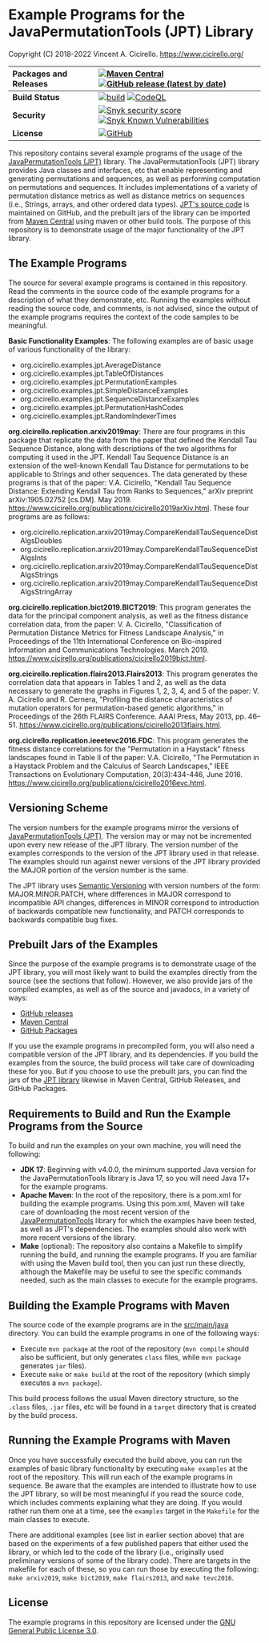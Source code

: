 # Example Programs for the JavaPermutationTools (JPT) Library

Copyright (C) 2018-2022 Vincent A. Cicirello. https://www.cicirello.org/

| __Packages and Releases__ | [![Maven Central](https://img.shields.io/maven-central/v/org.cicirello/jpt-examples.svg?label=Maven%20Central&logo=apachemaven)](https://search.maven.org/artifact/org.cicirello/jpt-examples) [![GitHub release (latest by date)](https://img.shields.io/github/v/release/cicirello/jpt-examples?logo=GitHub)](https://github.com/cicirello/jpt-examples/releases) |
| :--- | :--- |
| __Build Status__ | [![build](https://github.com/cicirello/jpt-examples/workflows/build/badge.svg)](https://github.com/cicirello/jpt-examples/actions/workflows/build.yml) [![CodeQL](https://github.com/cicirello/jpt-examples/actions/workflows/codeql-analysis.yml/badge.svg)](https://github.com/cicirello/jpt-examples/actions/workflows/codeql-analysis.yml) |
| __Security__ | [![Snyk security score](https://snyk-widget.herokuapp.com/badge/mvn/org.cicirello/jpt-examples/badge.svg)](https://snyk.io/vuln/maven%3Aorg.cicirello%3Ajpt-examples) [![Snyk Known Vulnerabilities](https://snyk.io/test/github/cicirello/jpt-examples/badge.svg)](https://snyk.io/test/github/cicirello/jpt-examples) |
| __License__ | [![GitHub](https://img.shields.io/github/license/cicirello/jpt-examples)](https://github.com/cicirello/jpt-examples/blob/main/LICENSE) |

This repository contains several example programs of the 
usage of the [JavaPermutationTools (JPT)](https://jpt.cicirello.org) 
library. The JavaPermutationTools (JPT) library provides Java classes 
and interfaces, etc that enable representing and generating permutations 
and sequences, as well as performing computation on permutations and 
sequences. It includes implementations of a variety of permutation 
distance metrics as well as distance metrics on sequences (i.e., 
Strings, arrays, and other ordered data 
types). [JPT's source code](https://github.com/cicirello/JavaPermutationTools) is 
maintained on GitHub, and the prebuilt jars of the library can be imported 
from [Maven Central](https://search.maven.org/artifact/org.cicirello/jpt) 
using maven or other build tools. The purpose of this repository is to 
demonstrate usage of the major functionality of the JPT library.

## The Example Programs

The source for several example programs is contained in this repository.
Read the comments in the source code of the example programs 
for a description of what they demonstrate, etc. Running the 
examples without reading the source code, and comments, 
is not advised, since the output of the example programs 
requires the context of the code samples to be meaningful.

__Basic Functionality Examples__: The following 
examples are of basic usage of various functionality of the library:
* org.cicirello.examples.jpt.AverageDistance
* org.cicirello.examples.jpt.TableOfDistances
* org.cicirello.examples.jpt.PermutationExamples
* org.cicirello.examples.jpt.SimpleDistanceExamples
* org.cicirello.examples.jpt.SequenceDistanceExamples
* org.cicirello.examples.jpt.PermutationHashCodes
* org.cicirello.examples.jpt.RandomIndexerTimes

__org.cicirello.replication.arxiv2019may__: There are four programs in this package that
replicate the data from the paper that defined the Kendall Tau Sequence Distance, along with
descriptions of the two algorithms for computing it used in the JPT.  Kendall Tau Sequence Distance
is an extension of the well-known Kendall Tau Distance for permutations to be applicable to
Strings and other sequences.  The data generated by these programs is that of the paper:
V.A. Cicirello, "Kendall Tau Sequence Distance: Extending Kendall Tau from Ranks to Sequences," 
arXiv preprint arXiv:1905.02752 [cs.DM]. May 2019. https://www.cicirello.org/publications/cicirello2019arXiv.html.
These four programs are as follows:
* org.cicirello.replication.arxiv2019may.CompareKendallTauSequenceDistAlgsDoubles
* org.cicirello.replication.arxiv2019may.CompareKendallTauSequenceDistAlgsInts
* org.cicirello.replication.arxiv2019may.CompareKendallTauSequenceDistAlgsStrings
* org.cicirello.replication.arxiv2019may.CompareKendallTauSequenceDistAlgsStringArray

__org.cicirello.replication.bict2019.BICT2019__: This program generates the data for the
principal component analysis, as well as the fitness distance correlation data,
from the paper:
V. A. Cicirello, "Classification of Permutation Distance Metrics for Fitness Landscape Analysis," 
in Proceedings of the 11th International Conference on Bio-inspired Information and 
Communications Technologies.  March 2019. https://www.cicirello.org/publications/cicirello2019bict.html.

__org.cicirello.replication.flairs2013.Flairs2013__: This program generates the correlation
data that appears in Tables 1 and 2, as well as the data necessary to generate the
graphs in Figures 1, 2, 3, 4, and 5 of the paper:
V. A. Cicirello and R. Cernera, "Profiling the distance characteristics 
of mutation operators for permutation-based genetic algorithms," 
in Proceedings of the 26th FLAIRS Conference. AAAI Press, 
May 2013, pp. 46–51. https://www.cicirello.org/publications/cicirello2013flairs.html.

__org.cicirello.replication.ieeetevc2016.FDC__: This program generates the fitness 
distance correlations for the "Permutation in a Haystack" fitness landscapes 
found in Table II of the paper:
V.A. Cicirello, "The Permutation in a Haystack Problem and the Calculus of Search Landscapes," 
IEEE Transactions on Evolutionary Computation, 20(3):434-446, 
June 2016. https://www.cicirello.org/publications/cicirello2016evc.html.

## Versioning Scheme

The version numbers for the example programs mirror the versions of
[JavaPermutationTools (JPT)](https://jpt.cicirello.org). The version may 
or may not be incremented upon every new release of the JPT library. The 
version number of the examples corresponds to the version of the JPT 
library used in that release.  The examples should run against newer 
versions of the JPT library provided the MAJOR portion of the version 
number is the same.  

The JPT library uses [Semantic Versioning](https://semver.org/) with 
version numbers of the form: MAJOR.MINOR.PATCH, where differences 
in MAJOR correspond to incompatible API changes, differences in MINOR 
correspond to introduction of backwards compatible new functionality, 
and PATCH corresponds to backwards compatible bug fixes.

## Prebuilt Jars of the Examples

Since the purpose of the example programs is to demonstrate usage of the
JPT library, you will most likely want to build the examples
directly from the source (see the sections that follow).  However, we
also provide jars of the compiled examples, as well as of the source and javadocs, 
in a variety of ways:
* [GitHub releases](https://github.com/cicirello/jpt-examples/releases)
* [Maven Central](https://search.maven.org/artifact/org.cicirello/jpt-examples)
* [GitHub Packages](https://github.com/cicirello?tab=packages&repo_name=jpt-examples)

If you use the example programs in precompiled form, you will also need
a compatible version of the JPT library, and its dependencies. If you
build the examples from the source, the build process will take care of downloading these
for you. But if you choose to use the prebuilt jars, you can find the jars
of the [JPT library](https://github.com/cicirello/JavaPermutationTools) 
likewise in Maven Central, GitHub Releases, and GitHub Packages.

## Requirements to Build and Run the Example Programs from the Source

To build and run the examples on your own machine, you will need the following:
* __JDK 17__: Beginning with v4.0.0, the minimum supported Java version for the 
  JavaPermutationTools library is Java 17, so you will need Java 17+ for the example programs. 
* __Apache Maven__: In the root of the repository, there is a pom.xml for building the example programs. Using this pom.xml, Maven will take care of downloading the most recent version of the [JavaPermutationTools](https://jpt.cicirello.org/) library for which the examples have been tested, as well as JPT's dependencies. The examples should also work with more recent versions of the library.
* __Make__ (optional): The repository also contains a Makefile to simplify running the build, and running the example programs. If you are familiar with using the Maven build tool, then you can just run these directly, although the Makefile may be useful to see the specific commands needed, such as the main classes to execute for the example programs.

## Building the Example Programs with Maven

The source code of the example programs are
in the [src/main/java](src/main/java) directory.  You can build the example 
programs in one of the following ways:
* Execute `mvn package` at the root of the repository (`mvn compile` should also be sufficient, but only generates `class` files, while `mvn package` generates `jar` files).
* Execute `make` or `make build` at the root of the repository (which simply executes a `mvn package`). 

This build process follows the usual Maven directory structure, so 
the `.class` files, `.jar` files, etc will be found in a `target` 
directory that is created by the build process.

## Running the Example Programs with Maven

Once you have successfully executed the build above, you can run the 
examples of basic library functionality by executing `make examples` 
at the root of the repository. This will run each of the example 
programs in sequence. Be aware that the examples are intended to 
illustrate how to use the JPT library, so will be most meaningful 
if you read the source code, which includes comments explaining what 
they are doing. If you would rather run them one at a time, see 
the `examples` target in the `Makefile` for the main classes to execute.

There are additional examples (see list in earlier section above) that
are based on the experiments of a few published papers that either used 
the library, or which led to the code of the library (i.e., originally 
used preliminary versions of some of the library code). There are 
targets in the makefile for each of these, so you can run those by 
executing the following: `make arxiv2019`, `make bict2019`, 
`make flairs2013`, and `make tevc2016`.

## License

The example programs in this repository are licensed under 
the [GNU General Public License 3.0](https://www.gnu.org/licenses/gpl-3.0.en.html).

